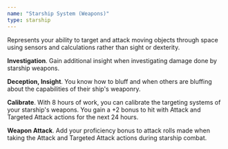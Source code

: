 ```yaml
---
name: "Starship System (Weapons)"
type: starship
---
```


Represents your ability to target and attack moving objects through space using sensors and calculations rather than sight
or dexterity.

__Investigation__. Gain additional insight when investigating damage done by starship weapons.

__Deception, Insight__. You know how to bluff and when others are bluffing about the capabilities of their ship's weaponry.

__Calibrate__. With 8 hours of work, you can calibrate the targeting systems of your starship's weapons. You gain a
+2 bonus to hit with Attack and Targeted Attack actions for the next 24 hours.

__Weapon Attack__. Add your proficiency bonus to attack rolls made when taking the Attack and Targeted Attack actions 
during starship combat.
